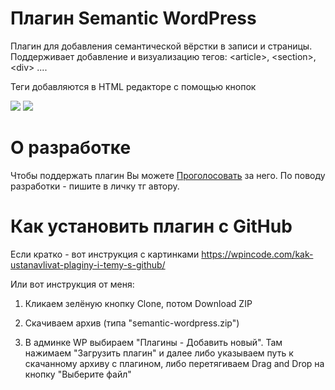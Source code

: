 # Плагин Semantic WordPress

Плагин для добавления семантической вёрстки в записи и страницы. Поддерживает добавление и визуализацию тегов: &lt;article&gt;, &lt;section&gt;, &lt;div&gt; ....

Теги добавляются в HTML редакторе с помощью кнопок

<img src="https://i.imgur.com/tzXfnjN.jpg">

<img src="https://i.imgur.com/RFp8tic.jpg">

# О разработке

Чтобы поддержать плагин Вы можете <a href="https://forms.gle/NQmNV3KkfjX879Hz7">Проголосовать</a> за него. По поводу разработки - пишите в личку тг автору. 

# Как установить плагин с GitHub

Если кратко - вот инструкция с картинками https://wpincode.com/kak-ustanavlivat-plaginy-i-temy-s-github/

Или вот инструкция от меня:

1. Кликаем зелёную кнопку Clone, потом Download ZIP

2. Скачиваем архив (типа "semantic-wordpress.zip")

3. В админке WP выбираем "Плагины - Добавить новый". Там нажимаем "Загрузить плагин" и далее либо указываем путь к скачанному архиву с плагином, либо перетягиваем Drag and Drop на кнопку "Выберите файл"

